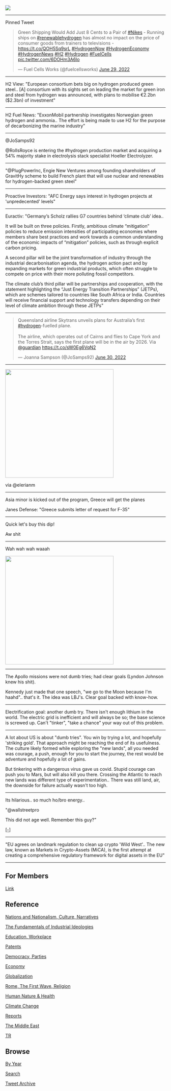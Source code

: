 <img src="https://drive.google.com/uc?export=view&id=1B2wf9R7AMH1d7Vw6e2mucLbIQ5NSjir7"/>

---

Pinned Tweet

<blockquote class="twitter-tweet"><p lang="en" dir="ltr">Green Shipping Would Add Just 8 Cents to a Pair of <a href="https://twitter.com/hashtag/Nikes?src=hash&amp;ref_src=twsrc%5Etfw">#Nikes</a> - Running ships on <a href="https://twitter.com/hashtag/renewablehydrogen?src=hash&amp;ref_src=twsrc%5Etfw">#renewablehydrogen</a> has almost no impact on the price of consumer goods from trainers to televisions - <a href="https://t.co/QOH5Sq9srL">https://t.co/QOH5Sq9srL</a> <a href="https://twitter.com/hashtag/HydrogenNow?src=hash&amp;ref_src=twsrc%5Etfw">#HydrogenNow</a> <a href="https://twitter.com/hashtag/HydrogenEconomy?src=hash&amp;ref_src=twsrc%5Etfw">#HydrogenEconomy</a> <a href="https://twitter.com/hashtag/HydrogenNews?src=hash&amp;ref_src=twsrc%5Etfw">#HydrogenNews</a> <a href="https://twitter.com/hashtag/H2?src=hash&amp;ref_src=twsrc%5Etfw">#H2</a> <a href="https://twitter.com/hashtag/Hydrogen?src=hash&amp;ref_src=twsrc%5Etfw">#Hydrogen</a> <a href="https://twitter.com/hashtag/FuelCells?src=hash&amp;ref_src=twsrc%5Etfw">#FuelCells</a> <a href="https://t.co/6DOHm3A6lo">pic.twitter.com/6DOHm3A6lo</a></p>&mdash; Fuel Cells Works (@fuelcellsworks) <a href="https://twitter.com/fuelcellsworks/status/1542127102941691904?ref_src=twsrc%5Etfw">June 29, 2022</a></blockquote> <script async src="https://platform.twitter.com/widgets.js" charset="utf-8"></script>

---

H2 View: "European consortium bets big on hydrogen produced green
steel.. [A] consortium with its sights set on leading the market for
green iron and steel from hydrogen was announced, with plans to
mobilise €2.2bn ($2.3bn) of investment"

---

H2 Fuel News: "ExxonMobil partnership investigates Norwegian green
hydrogen and ammonia.. The effort is being made to use H2 for the
purpose of decarbonizing the marine industry"

---

@JoSamps92

@RollsRoyce is entering the #hydrogen production market and acquiring
a 54% majority stake in electrolysis stack specialist Hoeller
Electrolyzer.

---

"@PlugPowerInc, Engie New Ventures among founding shareholders of
GravitHy scheme to build French plant that will use nuclear and
renewables for hydrogen-backed green steel"

---

Proactive Investors: "AFC Energy says interest in hydrogen projects at
'unpredecented' levels"

---

Euractiv: "Germany’s Scholz rallies G7 countries behind ‘climate club’
idea..

It will be built on three policies. Firstly, ambitious climate
“mitigation” policies to reduce emission intensities of participating
economies where members share best practices and work towards a common
understanding of the economic impacts of “mitigation” policies, such
as through explicit carbon pricing.

A second pillar will be the joint transformation of industry through
the industrial decarbonisation agenda, the hydrogen action pact and by
expanding markets for green industrial products, which often struggle
to compete on price with their more polluting fossil competitors.

The climate club’s third pillar will be partnerships and cooperation,
with the statement highlighting the “Just Energy Transition
Partnerships” (JETPs), which are schemes tailored to countries like
South Africa or India. Countries will receive financial support and
technology transfers depending on their level of climate ambition
through these JETPs"

---

<blockquote class="twitter-tweet"><p lang="en" dir="ltr">Queensland airline Skytrans unveils plans for Australia’s first <a href="https://twitter.com/hashtag/hydrogen?src=hash&amp;ref_src=twsrc%5Etfw">#hydrogen</a>-fuelled plane.<br><br>The airline, which operates out of Cairns and flies to Cape York and the Torres Strait, says the first plane will be in the air by 2026. Via <a href="https://twitter.com/guardian?ref_src=twsrc%5Etfw">@guardian</a> <a href="https://t.co/sW0Eg6VqN2">https://t.co/sW0Eg6VqN2</a></p>&mdash; Joanna Sampson (@JoSamps92) <a href="https://twitter.com/JoSamps92/status/1542418919415320576?ref_src=twsrc%5Etfw">June 30, 2022</a></blockquote> <script async src="https://platform.twitter.com/widgets.js" charset="utf-8"></script>

---

<img width="340" src="https://pbs.twimg.com/media/FWjzSrBXEAAvsiu?format=jpg&name=small"/>

via @elerianm

---

Asia minor is kicked out of the program, Greece will get the planes

Janes Defense: "Greece submits letter of request for F-35"

---

Quick let's buy this dip!

Aw shit

---

Wah wah wah waaah

<img width="340" src="https://pbs.twimg.com/media/FWgo4FsUIAUmcem?format=png&name=small"/>

---

The Apollo missions were not dumb tries; had clear goals (Lyndon
Johnson knew his shit).

Kennedy just made that one speech, "we go to the Moon because I'm
haahd"..  that's it. The idea was LBJ's. Clear goal backed with
know-how.

---

Electrification goal: another dumb try. There isn't enough lithium in
the world. The electric grid is inefficient and will always be so; the
base science is screwed up. Can't "tinker", "take a chance" your way
out of this problem.

---

A lot about US is about "dumb tries". You win by trying a lot, and
hopefully 'striking gold'. That approach might be reaching the end of
its usefulness. The culture likely formed while exploring the "new
lands", all you needed was courage, a push, enough for you to start
the journey, the rest would be adventure and hopefully a lot of gains.

But tinkering with a dangerous virus gave us covid. Stupid courage can
push you to Mars, but will also kill you there. Crossing the Atlantic
to reach new lands was different type of experimentation.. There was
still land, air, the downside for failure actually wasn't too high.

---

Its hilarious.. so much ho/bro energy.. 

"@wallstreetpro

This did not age well. Remember this guy?"

[[-]](https://mobile.twitter.com/wallstreetpro/status/1541776499942035458)

---

"EU agrees on landmark regulation to clean up crypto 'Wild West'.. The
new law, known as Markets in Crypto-Assets (MiCA), is the first
attempt at creating a comprehensive regulatory framework for digital
assets in the EU"

---

## For Members

[Link](https://thirdwave-members.herokuapp.com)

## Reference

[Nations and Nationalism, Culture, Narratives](2013/02/nations-and-nationalism.html)

[The Fundamentals of Industrial Ideologies](2011/04/fundamentals-of-industrial-ideologies.html)

[Education, Workplace](2017/09/education-workplace.html)

[Patents](2018/09/patents.html)

[Democracy, Parties](2016/11/democracy.html)

[Economy](2018/05/economy.html)

[Globalization](2018/09/globalization.html)

[Rome, The First Wave, Religion](2017/12/rome.html)

[Human Nature & Health](2020/07/human-nature.html)

[Climate Change](2018/12/climate.html)

[Reports](2019/05/reports.html)

[The Middle East](2019/07/middleeast.html)

[TR](../tr)

## Browse

[By Year](years.html)

[Search](search.html)

[Tweet Archive](tweets/index.html)
